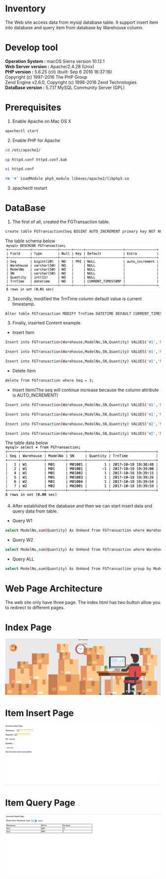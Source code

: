 # Inventory
The Web site access data from mysql database table. It support insert item into database and query item from database by Warehouse column.
# Develop tool
**Operation System :** macOS Sierra version 10.12.1  
**Web Server version :** Apache/2.4.28 (Unix)  
**PHP version :** 5.6.25 (cli) (built: Sep  6 2016 16:37:16)  
Copyright (c) 1997-2016 The PHP Group  
Zend Engine v2.6.0, Copyright (c) 1998-2016 Zend Technologies  
**DataBase version :** 5.7.17 MySQL Community Server (GPL)

# Prerequisites

1. Enable Apache on Mac OS X 
```Bash
apachectl start
```
2. Enable PHP for Apache  
```Bash
cd /etc/apache2/
```
```Bash
cp httpd.conf httpd.conf.bak
```
```Bash
vi httpd.conf
```
```Bash
rm '#' LoadModule php5_module libexec/apache2/libphp5.so
```
3. apachectl restart

# DataBase

1. The first of all, created the FGTransaction table.
```Bash
create table FGTransaction(Seq BIGINT AUTO_INCREMENT primary key NOT NULL,Warehouse VARCHAR(50) NOT NULL,ModelNo VARCHAR(50) NOT NULL,SN VARCHAR(50) NOT NULL,Quantity int NOT NULL,TrnTime DATETIME DEFAULT CURRENT_TIMESTAMP NOT NULL); 
```
The table schema below  
![alt text](https://github.com/geminihsu/Inventory/blob/master/screenshot/TableSchema.png)


2.  Secondly, modified the TrnTime column default value is current timestamp.  
```Bash
Alter table FGTransaction MODIFY TrnTime DATETIME DEFAULT CURRENT_TIMESTAMP NOT NULL;
```
3.  Finally, inserted Content example. 
* Insert Item
```Bash
Insert into FGTransaction(Warehouse,ModelNo,SN,Quantity) VALUES('W1','M01','M01001',1);
```
```Bash
Insert into FGTransaction(Warehouse,ModelNo,SN,Quantity) VALUES('W1','M01','M01001',-1);
```
```Bash
Insert into FGTransaction(Warehouse,ModelNo,SN,Quantity) VALUES('W1','M01','M01001',1);
```
* Delete Item
```Bash
delete from FGTransaction where Seq = 3;
```
* Insert Item(The seq will continue increase because the column attribute is AUTO_INCREMENT)
```Bash
Insert into FGTransaction(Warehouse,ModelNo,SN,Quantity) VALUES('W1','M01','M01002',1);
```
```Bash
Insert into FGTransaction(Warehouse,ModelNo,SN,Quantity) VALUES('W1','M01','M01003',1);
```
```Bash
Insert into FGTransaction(Warehouse,ModelNo,SN,Quantity) VALUES('W2','M01','M01004',1);
```
```Bash
Insert into FGTransaction(Warehouse,ModelNo,SN,Quantity) VALUES('W2','M02','M02001',1);
```
The table data below  
![alt text](https://github.com/geminihsu/Inventory/blob/master/screenshot/DataProcessing.png)


4. After established the database and then we can start insert data and query data from table. 

* Query W1
```Bash
select ModelNo,sum(Quantity) As OnHand from FGTransaction where Warehouse = 'W1' group by ModelNo;
```
* Query W2
```Bash
select ModelNo,sum(Quantity) As OnHand from FGTransaction where Warehouse = 'W2' group by ModelNo;
```
* Query ALL
```Bash
select ModelNo,sum(Quantity) As OnHand from FGTransaction group by ModelNo;
```


# Web Page Architecture

The web site only have three page. The index.html has two button allow you to redirect to different pages.

# Index Page
![alt text](https://github.com/geminihsu/Inventory/blob/master/screenshot/index.png)

# Item Insert Page
![alt text](https://github.com/geminihsu/Inventory/blob/master/screenshot/InsertItem.png)

# Item Query Page
![alt text](https://github.com/geminihsu/Inventory/blob/master/screenshot/QueryAll.png)
